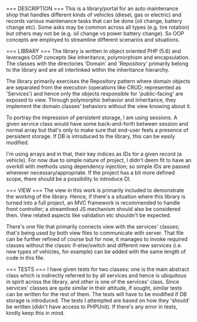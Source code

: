 === DESCRIPTION === 
  This is a library/portal for an auto maintenance shop that handles different kinds of vehicles (diesel, gas or electric) and records various maintenance tasks that can be done (oil change, battery change etc). Some asks may be common across all types (e.g. tire rotation) but others may not be (e.g. oil change vs power battery change). So OOP concepts are employed to streamline different scenarios and situations.

=== LIBRARY ===
  The library is written in object oriented PHP (5.6) and leverages OOP concepts like inheritance, polymorphism and encapsulation. The classes with the directories 'Domain' and 'Repository' primarily belong to the library and are all interlinked within the inheritance hierarchy. 

  The library primarily exercises the Repository pattern where domain objects are separated from the execution (operations like CRUD; represented as 'Services') and hence only the objects responsible for 'public-facing' are exposed to view. Through polymorphic behavior and inheritance, they implement the domain classes'  behaviors without the view knowing about it.

  To portray the impression of persistent storage, I am using sessions. A given service class would have some back-and-forth between session and normal array but that's only to make sure that end-user feels a presence of persistent storage. If DB is introduced to the library, this can be easily modified. 

  I'm using arrays and in that, their key indices as IDs for a given record (a vehicle). For now due to simple nature of project, I didn't deem fit to have an overkill with methods using dependency injection; so simple IDs are passed wherever necessary/appropriate. If the project has a bit more defined scope, there should be a possibility to introduce DI.

=== VIEW ===
  The view in this work is primarily included to demonstrate the working of the library. Hence, if there's a situation where this library is turned into a full project, an MVC framework is recommended to handle front controller; a streamlined JS mechanism should also be considered then. View related aspects like validation etc shouldn't be expected.

  There's one file that primarily connects view with the services' classes; that's being used by both view files to communicate with server. That file can be further refined of course but for now, it manages to invoke required classes without the classic if-else/switch and different new services (i.e. new types of vehicles, for example) can be added with the same length of code in this file. 

=== TESTS ===
  I have given tests for two classes: one is the main abstract class which is indirectly referred to by all services and hence is ubiquitous in spirit across the library, and other is one of the services' class. Since services' classes are quite similar in their attitude, if sought, similar tests can be written for the rest of them. The tests will have to be modified if DB storage is introduced. The tests I attempted are based on how they 'should' be written (didn't have access to PHPUnit). If there's any error in tests, kindly keep this in mind.
